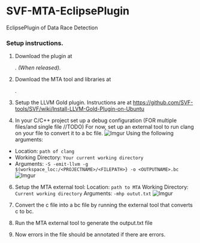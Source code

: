 # SVF-MTA-EclipsePlugin
EclipsePlugin of Data Race Detection

### Setup instructions.

1. Download the plugin <PLUGIN NAME> at <ADDRESS>. (When released).

2. Download the MTA tool and libraries at <ADDRESS>.

3. Setup the LLVM Gold plugin. Instructions are at https://github.com/SVF-tools/SVF/wiki/Install-LLVM-Gold-Plugin-on-Ubuntu

4. In your C/C++ project set up a debug configuration (FOR multiple files/and single file //TODO)
For now, set up an external tool to run clang on your file to convert it to a bc file. 
![Imgur](https://i.imgur.com/TZsg9qj.png)
Using the following arguments:
* Location: `path of clang`
* Working Directory: `Your current working directory`
* Arguments: `-S -emit-llvm -g $(workspace_loc:/<PROJECTNAME>/<FILEPATH>} -o <OUTPUTNAME>.bc`
![Imgur](https://i.imgur.com/xmThVXK.png)

6. Setup the MTA external tool:
Location: `path to MTA`
Working Directory: `Current working directory`
Arguments: `-mhp outut.txt`
![Imgur](https://i.imgur.com/qBs5m7h.png)

7. Convert the c file into a bc file by running the external tool that converts c to bc.

8. Run the MTA external tool to generate the output.txt file

9. Now errors in the file should be annotated if there are errors.
